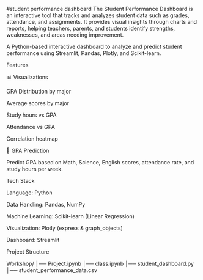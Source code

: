 #student performance dashboard
The Student Performance Dashboard is an interactive tool that tracks and analyzes student data such as grades, attendance, and assignments. It provides visual insights through charts and reports, helping teachers, parents, and students identify strengths, weaknesses, and areas needing improvement.

A Python-based interactive dashboard to analyze and predict student performance using Streamlit, Pandas, Plotly, and Scikit-learn.

Features

📊 Visualizations

GPA Distribution by major

Average scores by major

Study hours vs GPA

Attendance vs GPA

Correlation heatmap


🎯 GPA Prediction

Predict GPA based on Math, Science, English scores, attendance rate, and study hours per week.


Tech Stack

Language: Python

Data Handling: Pandas, NumPy

Machine Learning: Scikit-learn (Linear Regression)

Visualization: Plotly (express & graph_objects)

Dashboard: Streamlit


Project Structure

Workshop/
│── Project.ipynb
│── class.ipynb
│── student_dashboard.py
│── student_performance_data.csv



